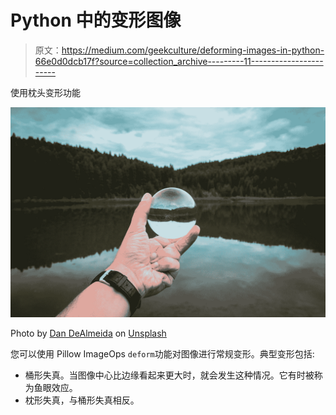 # Python 中的变形图像

> 原文：<https://medium.com/geekculture/deforming-images-in-python-66e0d0dcb17f?source=collection_archive---------11----------------------->

使用枕头变形功能

![](img/53de5901cb53447e2896feb604f0dcdc.png)

Photo by [Dan DeAlmeida](https://unsplash.com/@ddealmeida?utm_source=medium&utm_medium=referral) on [Unsplash](https://unsplash.com?utm_source=medium&utm_medium=referral)

您可以使用 Pillow ImageOps `deform`功能对图像进行常规变形。典型变形包括:

*   桶形失真。当图像中心比边缘看起来更大时，就会发生这种情况。它有时被称为鱼眼效应。
*   枕形失真，与桶形失真相反。